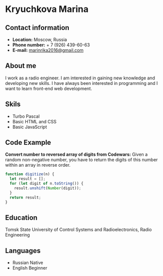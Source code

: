 # Kryuchkova Marina

## Contact information

- **Location:** Moscow, Russia
- **Phone number:** + 7 (926) 439-60-63
- **E-mail:** marinrika2016@gmail.com

## About me

I work as a radio engineer. I am interested in gaining new knowledge and developing new skills. I have always been interested in programming and I want to learn front-end web development.

## Skils

- Turbo Pascal
- Basic HTML and CSS
- Basic JavaScript

## Code Example

**Convert number to reversed array of digits from Codewars:** Given a random non-negative number, you have to return the digits of this number within an array in reverse order.

```javascript
function digitize(n) {
  let result = [];
  for (let digit of n.toString()) {
    result.unshift(Number(digit));
  }
  return result;
}
```

## Education

Tomsk State University of Control Systems and Radioelectronics, Radio Engineering

## Languages

- Russian Native
- English Beginner
